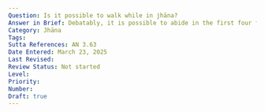 ```yaml
---
Question: Is it possible to walk while in jhāna?
Answer in Brief: Debatably, it is possible to abide in the first four form jhānas while walking.
Category: Jhāna
Tags:
Sutta References: AN 3.63
Date Entered: March 23, 2025
Last Revised:
Review Status: Not started
Level: 
Priority: 
Number: 
Draft: true
---
```

